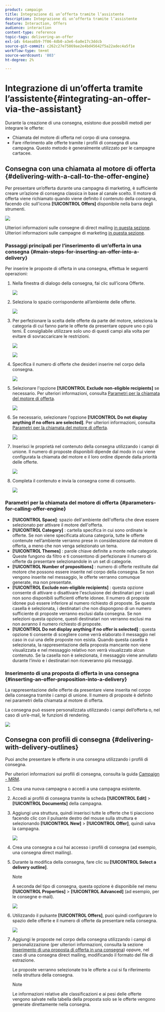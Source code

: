 ```yaml
---
product: campaign
title: Integrazione di un’offerta tramite l’assistente
description: Integrazione di un’offerta tramite l’assistente
feature: Interaction, Offers
audience: interaction
content-type: reference
topic-tags: delivering-an-offer
exl-id: 64aea8b9-7f06-4db0-a3e6-6a0e17c3ddcb
source-git-commit: c262c27e75869ae2e4bd45642f5a22adec4a5f1e
workflow-type: tm+mt
source-wordcount: '803'
ht-degree: 2%

---
```


# Integrazione di un’offerta tramite l’assistente{#integrating-an-offer-via-the-assistant}



Durante la creazione di una consegna, esistono due possibili metodi per integrare le offerte:

* Chiamata del motore di offerta nel corpo di una consegna.
* Fare riferimento alle offerte tramite i profili di consegna di una campagna. Questo metodo è generalmente utilizzato per le campagne cartacee.

## Consegna con una chiamata al motore di offerta {#delivering-with-a-call-to-the-offer-engine}

Per presentare un’offerta durante una campagna di marketing, è sufficiente creare un’azione di consegna classica in base al canale scelto. Il motore di offerta viene richiamato quando viene definito il contenuto della consegna, facendo clic sull&#39;icona **[!UICONTROL Offers]** disponibile nella barra degli strumenti.

![](assets/offer_delivery_009.png)

Ulteriori informazioni sulle consegne di direct mailing [in questa sezione](../../delivery/using/about-direct-mail-channel.md). Ulteriori informazioni sulle campagne di marketing [in questa sezione](../../campaign/using/setting-up-marketing-campaigns.md).

### Passaggi principali per l’inserimento di un’offerta in una consegna {#main-steps-for-inserting-an-offer-into-a-delivery}

Per inserire le proposte di offerta in una consegna, effettua le seguenti operazioni:

1. Nella finestra di dialogo della consegna, fai clic sull’icona Offerte.

   ![](assets/offer_delivery_001.png)

1. Seleziona lo spazio corrispondente all’ambiente delle offerte.

   ![](assets/offer_delivery_002.png)

1. Per perfezionare la scelta delle offerte da parte del motore, seleziona la categoria di cui fanno parte le offerte da presentare oppure uno o più temi. È consigliabile utilizzare solo uno di questi campi alla volta per evitare di sovraccaricare le restrizioni.

   ![](assets/offer_delivery_003.png)

   ![](assets/offer_delivery_004.png)

1. Specifica il numero di offerte che desideri inserire nel corpo della consegna.

   ![](assets/offer_delivery_005.png)

1. Selezionare l&#39;opzione **[!UICONTROL Exclude non-eligible recipients]** se necessario. Per ulteriori informazioni, consulta [Parametri per la chiamata del motore di offerta](#parameters-for-calling-offer-engine).

   ![](assets/offer_delivery_006.png)

1. Se necessario, selezionare l&#39;opzione **[!UICONTROL Do not display anything if no offers are selected]**. Per ulteriori informazioni, consulta [Parametri per la chiamata del motore di offerta](#parameters-for-calling-offer-engine).

   ![](assets/offer_delivery_007.png)

1. Inserisci le proprietà nel contenuto della consegna utilizzando i campi di unione. Il numero di proposte disponibili dipende dal modo in cui viene configurata la chiamata del motore e il loro ordine dipende dalla priorità delle offerte.

   ![](assets/offer_delivery_008.png)

1. Completa il contenuto e invia la consegna come di consueto.

   ![](assets/offer_delivery_010.png)

### Parametri per la chiamata del motore di offerta {#parameters-for-calling-offer-engine}

* **[!UICONTROL Space]**: spazio dell&#39;ambiente dell&#39;offerta che deve essere selezionato per attivare il motore dell&#39;offerta.
* **[!UICONTROL Category]** : cartella specifica in cui sono ordinate le offerte. Se non viene specificata alcuna categoria, tutte le offerte contenute nell’ambiente verranno prese in considerazione dal motore di offerta, a meno che non venga selezionato un tema.
* **[!UICONTROL Themes]** : parole chiave definite a monte nelle categorie. Queste fungono da filtro e ti consentono di perfezionare il numero di offerte da presentare selezionandole in un set di categorie.
* **[!UICONTROL Number of propositions]** : numero di offerte restituite dal motore che possono essere inserite nel corpo della consegna. Se non vengono inserite nel messaggio, le offerte verranno comunque generate, ma non presentate.
* **[!UICONTROL Exclude non-eligible recipients]** : questa opzione consente di attivare o disattivare l&#39;esclusione dei destinatari per i quali non sono disponibili sufficienti offerte idonee. Il numero di proposte idonee può essere inferiore al numero richiesto di proposte. Se questa casella è selezionata, i destinatari che non dispongono di un numero sufficiente di proposte verranno esclusi dalla consegna. Se non selezioni questa opzione, questi destinatari non verranno esclusi ma non avranno il numero richiesto di proposte.
* **[!UICONTROL Do not display anything if no offer is selected]** : questa opzione ti consente di scegliere come verrà elaborato il messaggio nel caso in cui una delle proposte non esista. Quando questa casella è selezionata, la rappresentazione della proposta mancante non viene visualizzata e nel messaggio relativo non verrà visualizzato alcun contenuto. Se la casella non è selezionata, il messaggio viene annullato durante l’invio e i destinatari non riceveranno più messaggi.

### Inserimento di una proposta di offerta in una consegna {#inserting-an-offer-proposition-into-a-delivery}

La rappresentazione delle offerte da presentare viene inserita nel corpo della consegna tramite i campi di unione. Il numero di proposte è definito nei parametri della chiamata al motore di offerta.

La consegna può essere personalizzata utilizzando i campi dell’offerta o, nel caso di un’e-mail, le funzioni di rendering.

![](assets/offer_delivery_011.png)

## Consegna con profili di consegna {#delivering-with-delivery-outlines}

Puoi anche presentare le offerte in una consegna utilizzando i profili di consegna.

Per ulteriori informazioni sui profili di consegna, consulta la guida [Campaign - MRM](../../campaign/using/marketing-campaign-deliveries.md#associating-and-structuring-resources-linked-via-a-delivery-outline).

1. Crea una nuova campagna o accedi a una campagna esistente.
1. Accedi ai profili di consegna tramite la scheda **[!UICONTROL Edit]** > **[!UICONTROL Documents]** della campagna.
1. Aggiungi una struttura, quindi inserisci tutte le offerte che ti piacciono facendo clic con il pulsante destro del mouse sulla struttura e selezionando **[!UICONTROL New]** > **[!UICONTROL Offer]**, quindi salva la campagna.

   ![](assets/int_compo_offre1.png)

1. Crea una consegna a cui hai accesso i profili di consegna (ad esempio, una consegna direct mailing).
1. Durante la modifica della consegna, fare clic su **[!UICONTROL Select a delivery outline]**.

   >[!NOTE]
   >
   >A seconda del tipo di consegna, questa opzione è disponibile nel menu **[!UICONTROL Properties]** > **[!UICONTROL Advanced]** (ad esempio, per le consegne e-mail).

   ![](assets/int_compo_offre2.png)

1. Utilizzando il pulsante **[!UICONTROL Offers]**, puoi quindi configurare lo spazio delle offerte e il numero di offerte da presentare nella consegna.

   ![](assets/int_compo_offre3.png)

1. Aggiungi le proposte nel corpo della consegna utilizzando i campi di personalizzazione (per ulteriori informazioni, consulta la sezione [Inserimento di una proposta di offerta in una consegna](#inserting-an-offer-proposition-into-a-delivery)) oppure, nel caso di una consegna direct mailing, modificando il formato del file di estrazione.

   Le proposte verranno selezionate tra le offerte a cui si fa riferimento nella struttura della consegna.

   >[!NOTE]
   >
   >Le informazioni relative alle classificazioni e ai pesi delle offerte vengono salvate nella tabella della proposta solo se le offerte vengono generate direttamente nella consegna.
